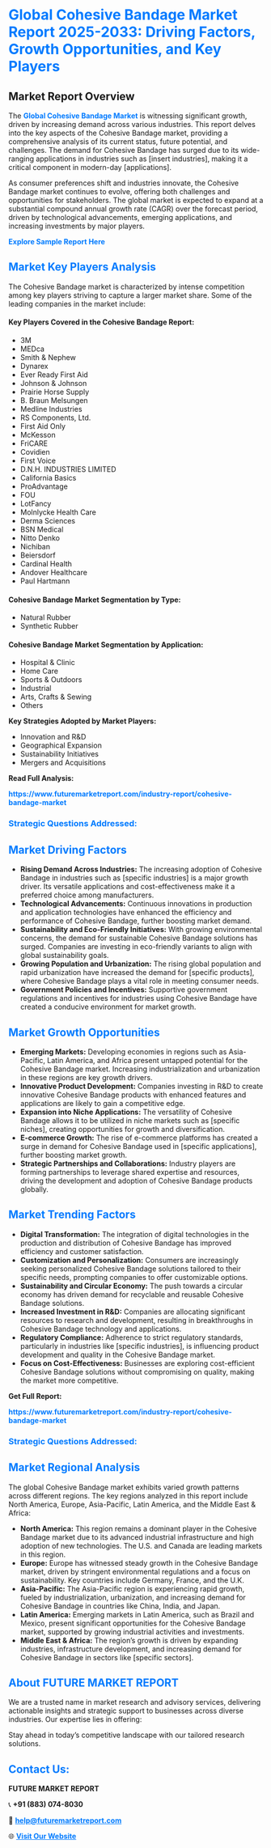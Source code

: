 <h1 style="color: #007BFF;">Global Cohesive Bandage Market Report 2025-2033: Driving Factors, Growth Opportunities, and Key Players</h1>

<section id="overview">
<h2>Market Report Overview</h2>
<p>The <a href="https://www.futuremarketreport.com/industry-report/cohesive-bandage-market" style="color: #007BFF; text-decoration: none;"><strong>Global Cohesive Bandage Market</strong></a> is witnessing significant growth, driven by increasing demand across various industries. This report delves into the key aspects of the Cohesive Bandage market, providing a comprehensive analysis of its current status, future potential, and challenges. The demand for Cohesive Bandage has surged due to its wide-ranging applications in industries such as [insert industries], making it a critical component in modern-day [applications].</p>
<p>As consumer preferences shift and industries innovate, the Cohesive Bandage market continues to evolve, offering both challenges and opportunities for stakeholders. The global market is expected to expand at a substantial compound annual growth rate (CAGR) over the forecast period, driven by technological advancements, emerging applications, and increasing investments by major players.</p>
</section>

<section id="overview">
<p><a href="https://www.futuremarketreport.com/request-sample/reportId=77507" style="color: #007BFF; text-decoration: none;"><strong>Explore Sample Report Here</strong></a></p>
</section>

<section id="key-players">
<h2 style="color: #007BFF;">Market Key Players Analysis</h2>
<p>The Cohesive Bandage market is characterized by intense competition among key players striving to capture a larger market share. Some of the leading companies in the market include:</p>
<h4>Key Players Covered in the Cohesive Bandage Report:</h4>
<ul><li>3M</li><li>MEDca</li><li>Smith &amp; Nephew</li><li>Dynarex</li><li>Ever Ready First Aid</li><li>Johnson &amp; Johnson</li><li>Prairie Horse Supply</li><li>B. Braun Melsungen</li><li>Medline Industries</li><li>RS Components, Ltd.</li><li>First Aid Only</li><li>McKesson</li><li>FriCARE</li><li>Covidien</li><li>First Voice</li><li>D.N.H. INDUSTRIES LIMITED</li><li>California Basics</li><li>ProAdvantage</li><li>FOU</li><li>LotFancy</li><li>Molnlycke Health Care</li><li>Derma Sciences</li><li>BSN Medical</li><li>Nitto Denko</li><li>Nichiban</li><li>Beiersdorf</li><li>Cardinal Health</li><li>Andover Healthcare</li><li>Paul Hartmann</li></ul>
<h4>Cohesive Bandage Market Segmentation by Type:</h4>
<ul><li>Natural Rubber</li><li>Synthetic Rubber</li></ul>

<h4>Cohesive Bandage Market Segmentation by Application:</h4>
<ul><li>Hospital &amp; Clinic</li><li>Home Care</li><li>Sports &amp; Outdoors</li><li>Industrial</li><li>Arts, Crafts &amp; Sewing</li><li>Others</li></ul>
<p><strong>Key Strategies Adopted by Market Players:</strong></p>
<ul>
<li>Innovation and R&D</li>
<li>Geographical Expansion</li>
<li>Sustainability Initiatives</li>
<li>Mergers and Acquisitions</li>
</ul>
</section>

<section>
<p><strong>Read Full Analysis: </strong></p><a href="https://www.futuremarketreport.com/industry-report/cohesive-bandage-market" style="color: #007BFF; text-decoration: none;"><strong>https://www.futuremarketreport.com/industry-report/cohesive-bandage-market</strong></a>
<h3 style="color: #007BFF;">Strategic Questions Addressed:</h3>
</section>

<section id="driving-factors">
<h2 style="color: #007BFF;">Market Driving Factors</h2>
<ul>
<li><strong>Rising Demand Across Industries:</strong> The increasing adoption of Cohesive Bandage in industries such as [specific industries] is a major growth driver. Its versatile applications and cost-effectiveness make it a preferred choice among manufacturers.</li>
<li><strong>Technological Advancements:</strong> Continuous innovations in production and application technologies have enhanced the efficiency and performance of Cohesive Bandage, further boosting market demand.</li>
<li><strong>Sustainability and Eco-Friendly Initiatives:</strong> With growing environmental concerns, the demand for sustainable Cohesive Bandage solutions has surged. Companies are investing in eco-friendly variants to align with global sustainability goals.</li>
<li><strong>Growing Population and Urbanization:</strong> The rising global population and rapid urbanization have increased the demand for [specific products], where Cohesive Bandage plays a vital role in meeting consumer needs.</li>
<li><strong>Government Policies and Incentives:</strong> Supportive government regulations and incentives for industries using Cohesive Bandage have created a conducive environment for market growth.</li>
</ul>
</section>

<section id="growth-opportunities">
<h2 style="color: #007BFF;">Market Growth Opportunities</h2>
<ul>
<li><strong>Emerging Markets:</strong> Developing economies in regions such as Asia-Pacific, Latin America, and Africa present untapped potential for the Cohesive Bandage market. Increasing industrialization and urbanization in these regions are key growth drivers.</li>
<li><strong>Innovative Product Development:</strong> Companies investing in R&D to create innovative Cohesive Bandage products with enhanced features and applications are likely to gain a competitive edge.</li>
<li><strong>Expansion into Niche Applications:</strong> The versatility of Cohesive Bandage allows it to be utilized in niche markets such as [specific niches], creating opportunities for growth and diversification.</li>
<li><strong>E-commerce Growth:</strong> The rise of e-commerce platforms has created a surge in demand for Cohesive Bandage used in [specific applications], further boosting market growth.</li>
<li><strong>Strategic Partnerships and Collaborations:</strong> Industry players are forming partnerships to leverage shared expertise and resources, driving the development and adoption of Cohesive Bandage products globally.</li>
</ul>
</section>

<section id="trending-factors">
<h2 style="color: #007BFF;">Market Trending Factors</h2>
<ul>
<li><strong>Digital Transformation:</strong> The integration of digital technologies in the production and distribution of Cohesive Bandage has improved efficiency and customer satisfaction.</li>
<li><strong>Customization and Personalization:</strong> Consumers are increasingly seeking personalized Cohesive Bandage solutions tailored to their specific needs, prompting companies to offer customizable options.</li>
<li><strong>Sustainability and Circular Economy:</strong> The push towards a circular economy has driven demand for recyclable and reusable Cohesive Bandage solutions.</li>
<li><strong>Increased Investment in R&D:</strong> Companies are allocating significant resources to research and development, resulting in breakthroughs in Cohesive Bandage technology and applications.</li>
<li><strong>Regulatory Compliance:</strong> Adherence to strict regulatory standards, particularly in industries like [specific industries], is influencing product development and quality in the Cohesive Bandage market.</li>
<li><strong>Focus on Cost-Effectiveness:</strong> Businesses are exploring cost-efficient Cohesive Bandage solutions without compromising on quality, making the market more competitive.</li>
</ul>
</section>

<section>
<p><strong>Get Full Report: </strong></p><a href="https://www.futuremarketreport.com/industry-report/cohesive-bandage-market" style="color: #007BFF; text-decoration: none;"><strong>https://www.futuremarketreport.com/industry-report/cohesive-bandage-market</strong></a>
<h3 style="color: #007BFF;">Strategic Questions Addressed:</h3>
</section>


<section id="regional-analysis">
<h2 style="color: #007BFF;">Market Regional Analysis</h2>
<p>The global Cohesive Bandage market exhibits varied growth patterns across different regions. The key regions analyzed in this report include North America, Europe, Asia-Pacific, Latin America, and the Middle East & Africa:</p>
<ul>
<li><strong>North America:</strong> This region remains a dominant player in the Cohesive Bandage market due to its advanced industrial infrastructure and high adoption of new technologies. The U.S. and Canada are leading markets in this region.</li>
<li><strong>Europe:</strong> Europe has witnessed steady growth in the Cohesive Bandage market, driven by stringent environmental regulations and a focus on sustainability. Key countries include Germany, France, and the U.K.</li>
<li><strong>Asia-Pacific:</strong> The Asia-Pacific region is experiencing rapid growth, fueled by industrialization, urbanization, and increasing demand for Cohesive Bandage in countries like China, India, and Japan.</li>
<li><strong>Latin America:</strong> Emerging markets in Latin America, such as Brazil and Mexico, present significant opportunities for the Cohesive Bandage market, supported by growing industrial activities and investments.</li>
<li><strong>Middle East & Africa:</strong> The region’s growth is driven by expanding industries, infrastructure development, and increasing demand for Cohesive Bandage in sectors like [specific sectors].</li>
</ul>
</section>

<footer>
<h2 style="color: #007BFF;">About FUTURE MARKET REPORT</h2>
<p>We are a trusted name in market research and advisory services, delivering actionable insights and strategic support to businesses across diverse industries. Our expertise lies in offering:</p>

<p>Stay ahead in today’s competitive landscape with our tailored research solutions.</p>

<h2 style="color: #007BFF;">Contact Us:</h2>
<p><strong>FUTURE MARKET REPORT</strong></p>
<p>📞 <strong>+91 (883) 074-8030</strong></p>
<p>📧 <strong><a href="mailto:help@futuremarketreport.com" style="color: #007BFF;">help@futuremarketreport.com</a></strong></p>
<p>🌐 <strong><a href="https://www.futuremarketreport.com/" style="color: #007BFF;">Visit Our Website</a></strong></p>
</footer>